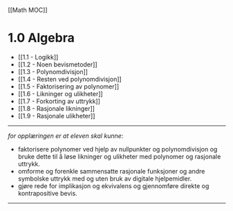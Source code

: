 [[Math MOC]]

# 1.0 Algebra
- [[1.1 - Logikk]]
- [[1.2 - Noen bevismetoder]]
- [[1.3 - Polynomdivisjon]]
- [[1.4 - Resten ved polynomdivisjon]]
- [[1.5 - Faktorisering av polynomer]]
- [[1.6 - Likninger og ulikheter]]
- [[1.7 - Forkorting av uttrykk]]
- [[1.8 - Rasjonale likninger]]
- [[1.9 - Rasjonale ulikheter]]

---

*for opplæringen er at eleven skal kunne*:
- faktorisere polynomer ved hjelp av nullpunkter og polynomdivisjon og bruke dette til å løse likninger og ulikheter med polynomer og rasjonale uttrykk.
- omforme og forenkle sammensatte rasjonale funksjoner og andre symbolske uttrykk med og uten bruk av digitale hjelpemidler.
- gjøre rede for implikasjon og ekvivalens og gjennomføre direkte og kontrapositive bevis.

---



